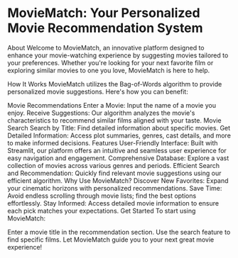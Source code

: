 # MovieMatch: Your Personalized Movie Recommendation System
About
Welcome to MovieMatch, an innovative platform designed to enhance your movie-watching experience by suggesting movies tailored to your preferences. Whether you're looking for your next favorite film or exploring similar movies to one you love, MovieMatch is here to help.

How It Works
MovieMatch utilizes the Bag-of-Words algorithm to provide personalized movie suggestions. Here's how you can benefit:

Movie Recommendations
Enter a Movie: Input the name of a movie you enjoy.
Receive Suggestions: Our algorithm analyzes the movie's characteristics to recommend similar films aligned with your taste.
Movie Search
Search by Title: Find detailed information about specific movies.
Get Detailed Information: Access plot summaries, genres, cast details, and more to make informed decisions.
Features
User-Friendly Interface: Built with Streamlit, our platform offers an intuitive and seamless user experience for easy navigation and engagement.
Comprehensive Database: Explore a vast collection of movies across various genres and periods.
Efficient Search and Recommendation: Quickly find relevant movie suggestions using our efficient algorithm.
Why Use MovieMatch?
Discover New Favorites: Expand your cinematic horizons with personalized recommendations.
Save Time: Avoid endless scrolling through movie lists; find the best options effortlessly.
Stay Informed: Access detailed movie information to ensure each pick matches your expectations.
Get Started
To start using MovieMatch:

Enter a movie title in the recommendation section.
Use the search feature to find specific films.
Let MovieMatch guide you to your next great movie experience!
